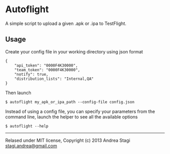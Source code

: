 Autoflight
==========
A simple script to upload a given .apk or .ipa to TestFlight.

Usage
-----
Create your config file in your working directory using json format
```
{
    "api_token": "0000F4K30000",
    "team_token": "0000F4K30000",
    "notify": true,
    "distribution_lists": "Internal,QA"
}
```
Then launch
```
$ autoflight my_apk_or_ipa_path --config-file config.json
```
Instead of using a config file, you can specify your parameters from the command line, launch the helper to see all the available options
```
$ autoflight --help
```
-------
Relased under MIT license, Copyright (c) 2013 Andrea Stagi <stagi.andrea@gmail.com>
